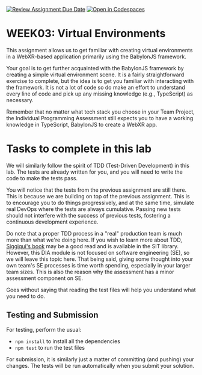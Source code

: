 [![Review Assignment Due Date](https://classroom.github.com/assets/deadline-readme-button-24ddc0f5d75046c5622901739e7c5dd533143b0c8e959d652212380cedb1ea36.svg)](https://classroom.github.com/a/8_mT0NNL)
[![Open in Codespaces](https://classroom.github.com/assets/launch-codespace-7f7980b617ed060a017424585567c406b6ee15c891e84e1186181d67ecf80aa0.svg)](https://classroom.github.com/open-in-codespaces?assignment_repo_id=13503934)
# WEEK03: Virtual Environments

This assignment allows us to get familiar with creating virtual environments in a WebXR-based application primarily using the BabylonJS framework.

Your goal is to get further acquainted with the BabylonJS framework by creating a simple virtual environment scene. It is a fairly straightforward exercise to complete, but the idea is to get you familiar with interacting with the framework. It is not a lot of code so do make an effort to understand every line of code and pick up any missing knowledge (e.g., TypeScript) as necessary.

Remember that no matter what tech stack you choose in your Team Project, the Individual Programming Assessment still expects you to have a working knowledge in TypeScript, BabylonJS to create a WebXR app.

# Tasks to complete in this lab

We will similarly follow the spirit of TDD (Test-Driven Development) in this lab. The tests are already written for you, and you will need to write the code to make the tests pass.

You will notice that the tests from the previous assignment are still there. This is because we are building on top of the previous assignment. This is to encourage you to do things progressively, and at the same time, simulate real DevOps where the tests are always cumulative. Passing new tests should not interfere with the success of previous tests, fostering a continuous development experience.

Do note that a proper TDD process in a "real" production team is much more than what we're doing here. If you wish to learn more about TDD, [Siggiqui's book](https://www.oreilly.com/library/view/learning-test-driven-development/9781098106461/) may be a good read and is available in the SIT library. However, this DIA module is not focused on software engineering (SE), so we will leave this topic here. That being said, giving some thought into your own team's SE processes is time worth spending, especially in your larger team sizes. This is also the reason why the assessment has a minor assessment component on SE.

Goes without saying that reading the test files will help you understand what you need to do.

## Testing and Submission

For testing, perform the usual:
- `npm install` to install all the dependencies
- `npm test` to run the test files

For submission, it is similarly just a matter of committing (and pushing) your changes. The tests will be run automatically when you submit your solution.
